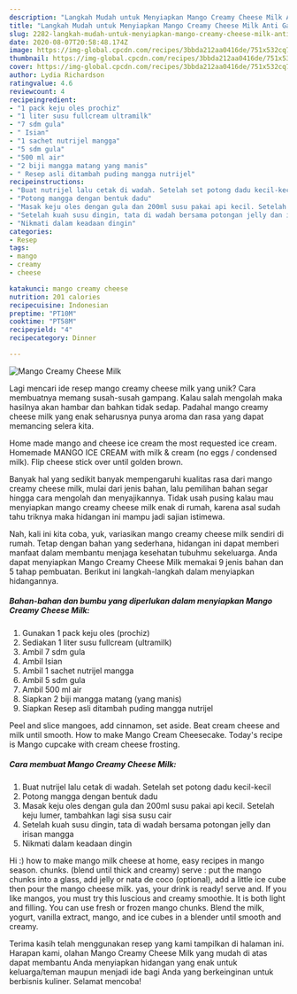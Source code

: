 ```yaml
---
description: "Langkah Mudah untuk Menyiapkan Mango Creamy Cheese Milk Anti Gagal"
title: "Langkah Mudah untuk Menyiapkan Mango Creamy Cheese Milk Anti Gagal"
slug: 2282-langkah-mudah-untuk-menyiapkan-mango-creamy-cheese-milk-anti-gagal
date: 2020-08-07T20:58:48.174Z
image: https://img-global.cpcdn.com/recipes/3bbda212aa0416de/751x532cq70/mango-creamy-cheese-milk-foto-resep-utama.jpg
thumbnail: https://img-global.cpcdn.com/recipes/3bbda212aa0416de/751x532cq70/mango-creamy-cheese-milk-foto-resep-utama.jpg
cover: https://img-global.cpcdn.com/recipes/3bbda212aa0416de/751x532cq70/mango-creamy-cheese-milk-foto-resep-utama.jpg
author: Lydia Richardson
ratingvalue: 4.6
reviewcount: 4
recipeingredient:
- "1 pack keju oles prochiz"
- "1 liter susu fullcream ultramilk"
- "7 sdm gula"
- " Isian"
- "1 sachet nutrijel mangga"
- "5 sdm gula"
- "500 ml air"
- "2 biji mangga matang yang manis"
- " Resep asli ditambah puding mangga nutrijel"
recipeinstructions:
- "Buat nutrijel lalu cetak di wadah. Setelah set potong dadu kecil-kecil"
- "Potong mangga dengan bentuk dadu"
- "Masak keju oles dengan gula dan 200ml susu pakai api kecil. Setelah keju lumer, tambahkan lagi sisa susu cair"
- "Setelah kuah susu dingin, tata di wadah bersama potongan jelly dan irisan mangga"
- "Nikmati dalam keadaan dingin"
categories:
- Resep
tags:
- mango
- creamy
- cheese

katakunci: mango creamy cheese 
nutrition: 201 calories
recipecuisine: Indonesian
preptime: "PT10M"
cooktime: "PT58M"
recipeyield: "4"
recipecategory: Dinner

---
```



![Mango Creamy Cheese Milk](https://img-global.cpcdn.com/recipes/3bbda212aa0416de/751x532cq70/mango-creamy-cheese-milk-foto-resep-utama.jpg)

Lagi mencari ide resep mango creamy cheese milk yang unik? Cara membuatnya memang susah-susah gampang. Kalau salah mengolah maka hasilnya akan hambar dan bahkan tidak sedap. Padahal mango creamy cheese milk yang enak seharusnya punya aroma dan rasa yang dapat memancing selera kita.

Home made mango and cheese ice cream the most requested ice cream. Homemade MANGO ICE CREAM with milk &amp; cream (no eggs / condensed milk). Flip cheese stick over until golden brown.

Banyak hal yang sedikit banyak mempengaruhi kualitas rasa dari mango creamy cheese milk, mulai dari jenis bahan, lalu pemilihan bahan segar hingga cara mengolah dan menyajikannya. Tidak usah pusing kalau mau menyiapkan mango creamy cheese milk enak di rumah, karena asal sudah tahu triknya maka hidangan ini mampu jadi sajian istimewa.


Nah, kali ini kita coba, yuk, variasikan mango creamy cheese milk sendiri di rumah. Tetap dengan bahan yang sederhana, hidangan ini dapat memberi manfaat dalam membantu menjaga kesehatan tubuhmu sekeluarga. Anda dapat menyiapkan Mango Creamy Cheese Milk memakai 9 jenis bahan dan 5 tahap pembuatan. Berikut ini langkah-langkah dalam menyiapkan hidangannya.

<!--inarticleads1-->

##### Bahan-bahan dan bumbu yang diperlukan dalam menyiapkan Mango Creamy Cheese Milk:

1. Gunakan 1 pack keju oles (prochiz)
1. Sediakan 1 liter susu fullcream (ultramilk)
1. Ambil 7 sdm gula
1. Ambil  Isian
1. Ambil 1 sachet nutrijel mangga
1. Ambil 5 sdm gula
1. Ambil 500 ml air
1. Siapkan 2 biji mangga matang (yang manis)
1. Siapkan  Resep asli ditambah puding mangga nutrijel


Peel and slice mangoes, add cinnamon, set aside. Beat cream cheese and milk until smooth. How to make Mango Cream Cheesecake. Today&#39;s recipe is Mango cupcake with cream cheese frosting. 

<!--inarticleads2-->

##### Cara membuat Mango Creamy Cheese Milk:

1. Buat nutrijel lalu cetak di wadah. Setelah set potong dadu kecil-kecil
1. Potong mangga dengan bentuk dadu
1. Masak keju oles dengan gula dan 200ml susu pakai api kecil. Setelah keju lumer, tambahkan lagi sisa susu cair
1. Setelah kuah susu dingin, tata di wadah bersama potongan jelly dan irisan mangga
1. Nikmati dalam keadaan dingin


Hi :) how to make mango milk cheese at home, easy recipes in mango season. chunks. (blend until thick and creamy) serve : put the mango chunks into a glass, add jelly or nata de coco (optional), add a little ice cube then pour the mango cheese milk. yas, your drink is ready! serve and. If you like mangos, you must try this luscious and creamy smoothie. It is both light and filling. You can use fresh or frozen mango chunks. Blend the milk, yogurt, vanilla extract, mango, and ice cubes in a blender until smooth and creamy. 

Terima kasih telah menggunakan resep yang kami tampilkan di halaman ini. Harapan kami, olahan Mango Creamy Cheese Milk yang mudah di atas dapat membantu Anda menyiapkan hidangan yang enak untuk keluarga/teman maupun menjadi ide bagi Anda yang berkeinginan untuk berbisnis kuliner. Selamat mencoba!

